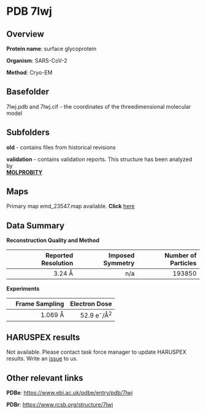 # PDB 7lwj

## Overview

**Protein name**: surface glycoprotein

**Organism**: SARS-CoV-2

**Method**: Cryo-EM



## Basefolder

7lwj.pdb and 7lwj.cif - the coordinates of the threedimensional molecular model

## Subfolders



**old** - contains files from historical revisions

**validation** - contains validation reports. This structure has been analyzed by <br>  [**MOLPROBITY**](https://github.com/thorn-lab/coronavirus_structural_task_force/tree/master/pdb/surface_glycoprotein/SARS-CoV-2/7lwj/validation/molprobity)   



## Maps

Primary map emd_23547.map available. **Click** [here](http://ftp.wwpdb.org/pub/emdb/structures/EMD-23547/map/) 

## Data Summary
**Reconstruction Quality and Method**

|   | Reported Resolution | Imposed Symmetry | Number of Particles |
|---|-------------:|----------------:|--------------:|
|   |3.24 Å|n/a|193850|

**Experiments**

|   | Frame Sampling | Electron Dose |
|---|-------------:|----------------:|
|   |1.069 Å|52.9 e<sup>-</sup>/Å<sup>2</sup>|

## HARUSPEX results

Not available. Please contact task force manager to update HARUSPEX results. Write an [issue](https://github.com/thorn-lab/coronavirus_structural_task_force/issues) to us.

## Other relevant links 
**PDBe**:  https://www.ebi.ac.uk/pdbe/entry/pdb/7lwj
 
**PDBr**: https://www.rcsb.org/structure/7lwj 
